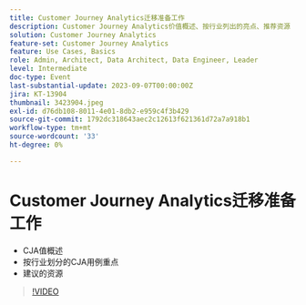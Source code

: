 ```yaml
---
title: Customer Journey Analytics迁移准备工作
description: Customer Journey Analytics价值概述、按行业列出的亮点、推荐资源
solution: Customer Journey Analytics
feature-set: Customer Journey Analytics
feature: Use Cases, Basics
role: Admin, Architect, Data Architect, Data Engineer, Leader
level: Intermediate
doc-type: Event
last-substantial-update: 2023-09-07T00:00:00Z
jira: KT-13904
thumbnail: 3423904.jpeg
exl-id: d76db108-8011-4e01-8db2-e959c4f3b429
source-git-commit: 1792dc318643aec2c12613f621361d72a7a918b1
workflow-type: tm+mt
source-wordcount: '33'
ht-degree: 0%

---
```


# Customer Journey Analytics迁移准备工作

* CJA值概述
* 按行业划分的CJA用例重点
* 建议的资源

>[!VIDEO](https://video.tv.adobe.com/v/3423904/?learn=on)
